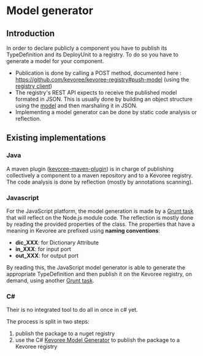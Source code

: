 # Model generator
## Introduction

In order to declare publicly a component you have to publish its TypeDefinition and
its DeployUnit to a registry. To do so you have to generate a model for your component.

 * Publication is done by calling a POST method, documented here : https://github.com/kevoree/kevoree-registry#push-model (using the [registry client](registry_client.md))
 * The registry's REST API expects to receive the published model formated in JSON. This is usually done by building an object structure using the [model](model.md) and then marshaling it in JSON.
 * Implementing a model generator can be done by static code analysis or reflection.


## Existing implementations
### Java
A maven plugin ([kevoree-maven-plugin](https://github.com/dukeboard/kevoree/tree/master/kevoree-tools/org.kevoree.tools.mavenplugin)) is in charge of publishing collectively a component to a maven repository and to a Kevoree registry.  
The code analysis is done by reflection (mostly by annotations scanning).

### Javascript
For the JavaScript platform, the model generation is made by a [Grunt task](https://www.npmjs.com/package/grunt-kevoree-genmodel) that will reflect on the Node.js module code. The reflection is mostly done by reading the provided properties of the class. The properties that have a meaning in Kevoree are prefixed using **naming conventions**:
 - **dic_XXX**: for Dictionary Attribute
 - **in_XXX**: for input port
 - **out_XXX**: for output port

By reading this, the JavaScript model generator is able to generate the appropriate TypeDefinition and then publish it on the Kevoree registry, on demand, using another [Grunt task](https://www.npmjs.com/package/grunt-kevoree-registry).

### C&#35;
Their is no integrated tool to do all in once in c# yet.

The process is split in two steps:
 1. publish the package to a nuget registry
 2. use the C# [Kevoree Model Generator](https://github.com/kevoree/kevoree-dotnet-model-generator) to publish the package to a Kevoree registry
